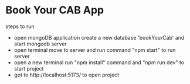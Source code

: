 # Book Your CAB App

steps to run

- open mongoDB application create a new database 'bookYourCab' and start mongodb server
- open terminal move to server and run command "npm start" to run server
- open a new terminal run "npm install" command and "npm run dev" to start project 
- got to http://localhost:5173/ to open project
